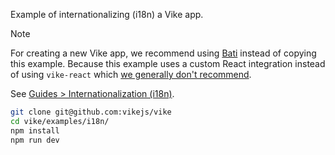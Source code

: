 Example of internationalizing (i18n) a Vike app.

> [!NOTE]
> For creating a new Vike app, we recommend using [Bati](https://batijs.dev) instead of copying this example. Because this example uses a custom React integration instead of using `vike-react` which [we generally don't recommend](https://vike.dev/new/core).

See [Guides > Internationalization (i18n)](https://vike.dev/i18n).

```bash
git clone git@github.com:vikejs/vike
cd vike/examples/i18n/
npm install
npm run dev
```
